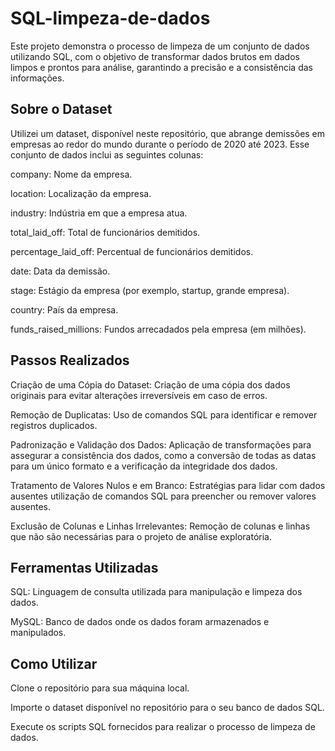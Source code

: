 # SQL-limpeza-de-dados
Este projeto demonstra o processo de limpeza de um conjunto de dados utilizando SQL, com o objetivo de transformar dados brutos em dados limpos e prontos para análise, garantindo a precisão e a consistência das informações.

## Sobre o Dataset
Utilizei um dataset, disponível neste repositório, que abrange demissões em empresas ao redor do mundo durante o período de 2020 até 2023. Esse conjunto de dados inclui as seguintes colunas:

company: Nome da empresa.

location: Localização da empresa.

industry: Indústria em que a empresa atua.

total_laid_off: Total de funcionários demitidos.

percentage_laid_off: Percentual de funcionários demitidos.

date: Data da demissão.

stage: Estágio da empresa (por exemplo, startup, grande empresa).

country: País da empresa.

funds_raised_millions: Fundos arrecadados pela empresa (em milhões).


## Passos Realizados
Criação de uma Cópia do Dataset: Criação de uma cópia dos dados originais para evitar alterações irreversíveis em caso de erros.

Remoção de Duplicatas: Uso de comandos SQL para identificar e remover registros duplicados.

Padronização e Validação dos Dados: Aplicação de transformações para assegurar a consistência dos dados, como a conversão de todas as datas para um único formato e a verificação da integridade dos dados.

Tratamento de Valores Nulos e em Branco: Estratégias para lidar com dados ausentes utilização de comandos SQL para preencher ou remover valores ausentes.

Exclusão de Colunas e Linhas Irrelevantes: Remoção de colunas e linhas que não são necessárias para o projeto de análise exploratória.

## Ferramentas Utilizadas
SQL: Linguagem de consulta utilizada para manipulação e limpeza dos dados.

MySQL: Banco de dados onde os dados foram armazenados e manipulados.


## Como Utilizar
Clone o repositório para sua máquina local.

Importe o dataset disponível no repositório para o seu banco de dados SQL.

Execute os scripts SQL fornecidos para realizar o processo de limpeza de dados.
